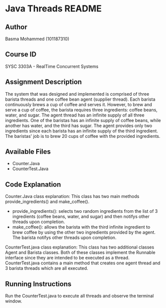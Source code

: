 # Java Threads README
## Author
Basma Mohammed (101187310)
## Course ID
SYSC 3303A - RealTime Concurrent Systems
## Assignment Description
The system that was designed and implemented is comprised of three barista threads and one coffee bean agent (supplier thread). Each barista continuously brews a cup of coffee and serves it. However, to brew and serve a cup of coffee, the barista requires three ingredients: coffee beans, water, and sugar. The agent thread has an infinite supply of all three ingredients. One of the baristas has an infinite supply of coffee beans, while another has water, and the third has sugar. The agent provides only two ingredients since each barista has an infinite supply of the third ingredient. The baristas' job is to brew 20 cups of coffee with the provided ingredients. 
## Available Files
- Counter.Java
- CounterTest.Java
## Code Explanation 
Counter.Java class explanation:
This class has two main methods provide_ingredients() and make_coffee(). 
- provide_ingredients(): selects two random ingredients from the list of 3 ingredients (coffee beans, water, and sugar) and then notifys other threads upon completion.
- make_coffee(): allows the barista with the third infinite ingredient to brew coffee by using the other two ingredients provided by the agent. The barista notifys other threads upon completion. 

CounterTest.java class explanation:
This class has two additional classes Agent and Barista classes. Both of these classes implement the Runnable interface since they are intended to be executed as a thread. CounterTest.java contains a main method that creates one agent thread and 3 barista threads which are all executed. 

## Running Instructions 
Run the CounterTest.java to execute all threads and observe the terminal window. 
